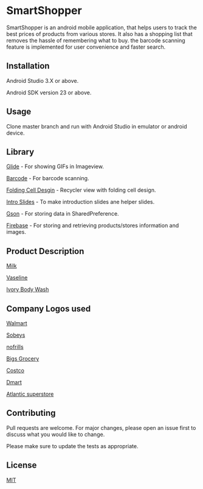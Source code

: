 # SmartShopper

SmartShopper is an android mobile application, that helps users to track the best prices of products from various stores. It also has a shopping list that removes the hassle of remembering what to buy. the barcode scanning feature is implemented for user convenience and faster search.

## Installation

Android Studio 3.X or above.

Android SDK version 23 or above.

## Usage
Clone master branch and run with Android Studio in emulator or android device.
## Library
[Glide](https://github.com/bumptech/glide) - For showing GIFs in Imageview.

[Barcode](https://github.com/journeyapps/zxing-android-embedded) - For barcode scanning.
 
[Folding Cell Desgin](https://github.com/Ramotion/folding-cell-android) - Recycler view with folding cell design.

[Intro Slides](https://github.com/heinrichreimer/material-introa) - To make introduction slides ane helper slides.


[Gson](https://mvnrepository.com/artifact/com.google.code.gson/gson/2.8.6
) - For storing data in SharedPreference.

[Firebase](https://firebase.google.com/docs/libraries) - For storing and retrieving products/stores information and images.  
## Product Description
[Milk](https://www.walmart.ca/en/ip/scotsburn-2-milk-jug/6000196944428)

[Vaseline](https://www.vaseline.com/ca/en/products/lotions-and-moisturizers/vaseline-lotion-aloe.html)

[Ivory Body Wash](
https://www.dollargeneral.com/ivory-body-wash-original-scent-30-oz.html)

## Company Logos used
[Walmart](https://www.walmart.com/)

[Sobeys](https://www.sobeys.com/en/)

[nofrills](https://www.nofrills.ca/)

[Bigs Grocery](https://bigstorehalifax.com/)

[Costco](https://www.costco.ca/)

[Dmart](https://www.dmartindia.com/)

[Atlantic superstore](https://www.atlanticsuperstore.ca/)

## Contributing
Pull requests are welcome. For major changes, please open an issue first to discuss what you would like to change.

Please make sure to update the tests as appropriate.

## License
[MIT](https://choosealicense.com/licenses/mit/)